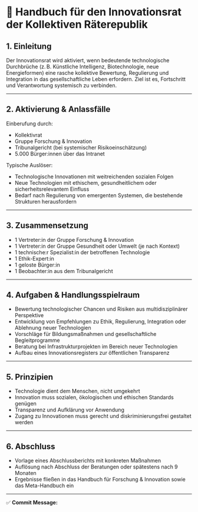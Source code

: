 # 🚀 Handbuch für den Innovationsrat der Kollektiven Räterepublik

## 1. Einleitung

Der Innovationsrat wird aktiviert, wenn bedeutende technologische Durchbrüche (z. B. Künstliche Intelligenz, Biotechnologie, neue Energieformen) eine rasche kollektive Bewertung, Regulierung und Integration in das gesellschaftliche Leben erfordern. Ziel ist es, Fortschritt und Verantwortung systemisch zu verbinden.

---

## 2. Aktivierung & Anlassfälle

Einberufung durch:
- Kollektivrat
- Gruppe Forschung & Innovation
- Tribunalgericht (bei systemischer Risikoeinschätzung)
- 5.000 Bürger:innen über das Intranet

Typische Auslöser:
- Technologische Innovationen mit weitreichenden sozialen Folgen
- Neue Technologien mit ethischem, gesundheitlichem oder sicherheitsrelevantem Einfluss
- Bedarf nach Regulierung von emergenten Systemen, die bestehende Strukturen herausfordern

---

## 3. Zusammensetzung

- 1 Vertreter:in der Gruppe Forschung & Innovation
- 1 Vertreter:in der Gruppe Gesundheit oder Umwelt (je nach Kontext)
- 1 technische:r Spezialist:in der betroffenen Technologie
- 1 Ethik-Expert:in
- 1 geloste Bürger:in
- 1 Beobachter:in aus dem Tribunalgericht

---

## 4. Aufgaben & Handlungsspielraum

- Bewertung technologischer Chancen und Risiken aus multidisziplinärer Perspektive
- Entwicklung von Empfehlungen zu Ethik, Regulierung, Integration oder Ablehnung neuer Technologien
- Vorschläge für Bildungsmaßnahmen und gesellschaftliche Begleitprogramme
- Beratung bei Infrastrukturprojekten im Bereich neuer Technologien
- Aufbau eines Innovationsregisters zur öffentlichen Transparenz

---

## 5. Prinzipien

- Technologie dient dem Menschen, nicht umgekehrt
- Innovation muss sozialen, ökologischen und ethischen Standards genügen
- Transparenz und Aufklärung vor Anwendung
- Zugang zu Innovationen muss gerecht und diskriminierungsfrei gestaltet werden

---

## 6. Abschluss

- Vorlage eines Abschlussberichts mit konkreten Maßnahmen
- Auflösung nach Abschluss der Beratungen oder spätestens nach 9 Monaten
- Ergebnisse fließen in das Handbuch für Forschung & Innovation sowie das Meta-Handbuch ein

---

✅ **Commit Message:**

